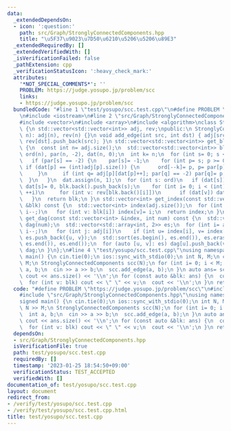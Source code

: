 ```yaml
---
data:
  _extendedDependsOn:
  - icon: ':question:'
    path: src/Graph/StronglyConnectedComponents.hpp
    title: "\u5F37\u9023\u7D50\u6210\u5206\u5206\u89E3"
  _extendedRequiredBy: []
  _extendedVerifiedWith: []
  _isVerificationFailed: false
  _pathExtension: cpp
  _verificationStatusIcon: ':heavy_check_mark:'
  attributes:
    '*NOT_SPECIAL_COMMENTS*': ''
    PROBLEM: https://judge.yosupo.jp/problem/scc
    links:
    - https://judge.yosupo.jp/problem/scc
  bundledCode: "#line 1 \"test/yosupo/scc.test.cpp\"\n#define PROBLEM \"https://judge.yosupo.jp/problem/scc\"\
    \n#include <iostream>\n#line 2 \"src/Graph/StronglyConnectedComponents.hpp\"\n\
    #include <vector>\n#include <array>\n#include <algorithm>\nclass StronglyConnectedComponents\
    \ {\n std::vector<std::vector<int>> adj, rev;\npublic:\n StronglyConnectedComponents(int\
    \ n): adj(n), rev(n) {}\n void add_edge(int src, int dst) { adj[src].push_back(dst),\
    \ rev[dst].push_back(src); }\n std::vector<std::vector<int>> get_block() const\
    \ {\n  const int n= adj.size();\n  std::vector<std::vector<int>> blk;\n  std::vector<int>\
    \ ord(n), par(n, -2), dat(n, 0);\n  int k= n;\n  for (int s= 0; s < n; ++s)\n\
    \   if (par[s] == -2) {\n    par[s]= -1;\n    for (int p= s; p >= 0;) {\n    \
    \ if (dat[p] == (int)adj[p].size()) {\n      ord[--k]= p, p= par[p];\n      continue;\n\
    \     }\n     if (int q= adj[p][dat[p]++]; par[q] == -2) par[q]= p, p= q;\n  \
    \  }\n   }\n  dat.assign(n, 1);\n  for (int s: ord)\n   if (dat[s]) {\n    blk.resize(++k),\
    \ dat[s]= 0, blk.back().push_back(s);\n    for (int i= 0; i < (int)blk.back().size();\
    \ ++i)\n     for (int v: rev[blk.back()[i]])\n      if (dat[v]) dat[v]= 0, blk.back().push_back(v);\n\
    \   }\n  return blk;\n }\n std::vector<int> get_index(const std::vector<std::vector<int>>\
    \ &blk) const {\n  std::vector<int> index(adj.size());\n  for (int i= blk.size();\
    \ i--;)\n   for (int v: blk[i]) index[v]= i;\n  return index;\n }\n std::vector<std::vector<int>>\
    \ get_dag(const std::vector<int> &index, int num) const {\n  std::vector<std::vector<int>>\
    \ dag(num);\n  std::vector<std::array<int, 2>> es;\n  for (int i= adj.size();\
    \ i--;)\n   for (int j: adj[i])\n    if (int u= index[i], v= index[j]; u != v)\
    \ es.push_back({u, v});\n  std::sort(es.begin(), es.end()), es.erase(std::unique(es.begin(),\
    \ es.end()), es.end());\n  for (auto [u, v]: es) dag[u].push_back(v);\n  return\
    \ dag;\n }\n};\n#line 4 \"test/yosupo/scc.test.cpp\"\nusing namespace std;\nsigned\
    \ main() {\n cin.tie(0);\n ios::sync_with_stdio(0);\n int N, M;\n cin >> N >>\
    \ M;\n StronglyConnectedComponents scc(N);\n for (int i= 0; i < M; ++i) {\n  int\
    \ a, b;\n  cin >> a >> b;\n  scc.add_edge(a, b);\n }\n auto ans= scc.get_block();\n\
    \ cout << ans.size() << '\\n';\n for (const auto &blk: ans) {\n  cout << blk.size();\n\
    \  for (int v: blk) cout << \" \" << v;\n  cout << '\\n';\n }\n return 0;\n}\n"
  code: "#define PROBLEM \"https://judge.yosupo.jp/problem/scc\"\n#include <iostream>\n\
    #include \"src/Graph/StronglyConnectedComponents.hpp\"\nusing namespace std;\n\
    signed main() {\n cin.tie(0);\n ios::sync_with_stdio(0);\n int N, M;\n cin >>\
    \ N >> M;\n StronglyConnectedComponents scc(N);\n for (int i= 0; i < M; ++i) {\n\
    \  int a, b;\n  cin >> a >> b;\n  scc.add_edge(a, b);\n }\n auto ans= scc.get_block();\n\
    \ cout << ans.size() << '\\n';\n for (const auto &blk: ans) {\n  cout << blk.size();\n\
    \  for (int v: blk) cout << \" \" << v;\n  cout << '\\n';\n }\n return 0;\n}"
  dependsOn:
  - src/Graph/StronglyConnectedComponents.hpp
  isVerificationFile: true
  path: test/yosupo/scc.test.cpp
  requiredBy: []
  timestamp: '2023-01-25 18:54:50+09:00'
  verificationStatus: TEST_ACCEPTED
  verifiedWith: []
documentation_of: test/yosupo/scc.test.cpp
layout: document
redirect_from:
- /verify/test/yosupo/scc.test.cpp
- /verify/test/yosupo/scc.test.cpp.html
title: test/yosupo/scc.test.cpp
---
```

